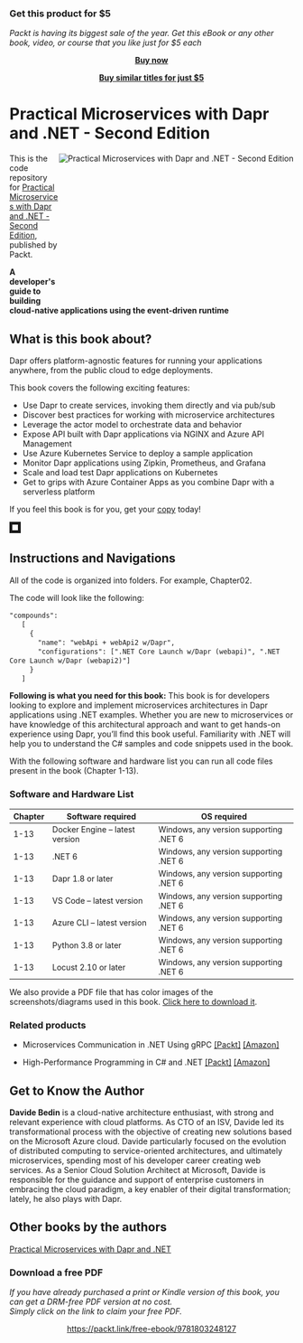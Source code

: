 
### Get this product for $5

<i>Packt is having its biggest sale of the year. Get this eBook or any other book, video, or course that you like just for $5 each</i>


<b><p align='center'>[Buy now](https://packt.link/9781803248127)</p></b>


<b><p align='center'>[Buy similar titles for just $5](https://subscription.packtpub.com/search)</p></b>


# Practical Microservices with Dapr and .NET - Second Edition

<a href="https://www.packtpub.com/product/practical-microservices-with-dapr-and-net-second-edition/9781803248127?utm_source=github&utm_medium=repository&utm_campaign=9781803248127"><img src="https://static.packt-cdn.com/products/9781803248127/cover/smaller" alt="Practical Microservices with Dapr and .NET - Second Edition" height="256px" align="right"></a>

This is the code repository for [Practical Microservices with Dapr and .NET - Second Edition](https://www.packtpub.com/product/practical-microservices-with-dapr-and-net-second-edition/9781803248127?utm_source=github&utm_medium=repository&utm_campaign=9781803248127), published by Packt.

**A developer's guide to building cloud-native applications using the event-driven runtime**

## What is this book about?
Dapr offers platform-agnostic features for running your applications anywhere, from the public cloud to edge deployments. 

This book covers the following exciting features:
* Use Dapr to create services, invoking them directly and via pub/sub
* Discover best practices for working with microservice architectures
* Leverage the actor model to orchestrate data and behavior
* Expose API built with Dapr applications via NGINX and Azure API Management
* Use Azure Kubernetes Service to deploy a sample application
* Monitor Dapr applications using Zipkin, Prometheus, and Grafana
* Scale and load test Dapr applications on Kubernetes
* Get to grips with Azure Container Apps as you combine Dapr with a serverless platform

If you feel this book is for you, get your [copy](https://www.amazon.com/dp/1803248122) today!

<a href="https://www.packtpub.com/?utm_source=github&utm_medium=banner&utm_campaign=GitHubBanner"><img src="https://raw.githubusercontent.com/PacktPublishing/GitHub/master/GitHub.png" 
alt="https://www.packtpub.com/" border="5" /></a>

## Instructions and Navigations
All of the code is organized into folders. For example, Chapter02.

The code will look like the following:
```
"compounds":
   [
     {
       "name": "webApi + webApi2 w/Dapr",
       "configurations": [".NET Core Launch w/Dapr (webapi)", ".NET Core Launch w/Dapr (webapi2)"]
     }
   ]
```

**Following is what you need for this book:**
This book is for developers looking to explore and implement microservices architectures in Dapr applications using .NET examples. Whether you are new to microservices or have knowledge of this architectural approach and want to get hands-on experience using Dapr, you’ll find this book useful. Familiarity with .NET will help you to understand the C# samples and code snippets used in the book.

With the following software and hardware list you can run all code files present in the book (Chapter 1-13).
### Software and Hardware List
| Chapter | Software required | OS required |
| -------- | ------------------------------------ | ----------------------------------- |
| 1-13 | Docker Engine – latest version | Windows, any version supporting .NET 6 |
| 1-13 | .NET 6 | Windows, any version supporting .NET 6 |
| 1-13 | Dapr 1.8 or later | Windows, any version supporting .NET 6 |
| 1-13 | VS Code – latest version | Windows, any version supporting .NET 6 |
| 1-13 | Azure CLI – latest version | Windows, any version supporting .NET 6 |
| 1-13 | Python 3.8 or later | Windows, any version supporting .NET 6 |
| 1-13 | Locust 2.10 or later | Windows, any version supporting .NET 6 |

We also provide a PDF file that has color images of the screenshots/diagrams used in this book. [Click here to download it](https://packt.link/eSCK1).

### Related products
* Microservices Communication in .NET Using gRPC [[Packt]](https://www.packtpub.com/product/microservices-communication-in-net-using-grpc/9781803236438?utm_source=github&utm_medium=repository&utm_campaign=9781803236438) [[Amazon]](https://www.amazon.com/dp/1803236434)

* High-Performance Programming in C# and .NET [[Packt]](https://www.packtpub.com/product/high-performance-programming-in-c-and-net/9781800564718?utm_source=github&utm_medium=repository&utm_campaign=9781800564718) [[Amazon]](https://www.amazon.com/dp/1800564716)

## Get to Know the Author
**Davide Bedin**
 is a cloud-native architecture enthusiast, with strong and relevant experience with cloud platforms. As CTO of an ISV, Davide led its transformational process with the objective of creating new solutions based on the Microsoft Azure cloud. Davide particularly focused on the evolution of distributed computing to service-oriented architectures, and ultimately microservices, spending most of his developer career creating web services. As a Senior Cloud Solution Architect at Microsoft, Davide is responsible for the guidance and support of enterprise customers in embracing the cloud paradigm, a key enabler of their digital transformation; lately, he also plays with Dapr.

## Other books by the authors
[Practical Microservices with Dapr and .NET](https://www.packtpub.com/product/practical-microservices-with-dapr-and-net/9781800568372?utm_source=github&utm_medium=repository&utm_campaign=9781800568372)

### Download a free PDF

 <i>If you have already purchased a print or Kindle version of this book, you can get a DRM-free PDF version at no cost.<br>Simply click on the link to claim your free PDF.</i>
<p align="center"> <a href="https://packt.link/free-ebook/9781803248127">https://packt.link/free-ebook/9781803248127 </a> </p>